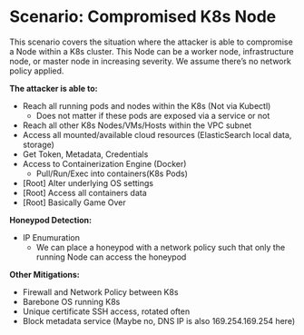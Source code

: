 # Scenario: Compromised K8s Node
This scenario covers the situation where the attacker is able to compromise a Node within a K8s cluster. This Node can be a worker node, infrastructure node, or master node in increasing severity. We assume there’s no network policy applied.

**The attacker is able to:**
* Reach all running pods and nodes within the K8s (Not via Kubectl)
  * Does not matter if these pods are exposed via a service or not
* Reach all other K8s Nodes/VMs/Hosts within the VPC subnet
* Access all mounted/available cloud resources (ElasticSearch local data, storage)
* Get Token, Metadata, Credentials
* Access to Containerization Engine (Docker)
  * Pull/Run/Exec into containers(K8s Pods)
* [Root] Alter underlying OS settings
* [Root] Access all containers data
* [Root] Basically Game Over

**Honeypod Detection:**
* IP Enumuration
  * We can place a honeypod with a network policy such that only the running Node can access the honeypod

**Other Mitigations:**
* Firewall and Network Policy between K8s
* Barebone OS running K8s
* Unique certificate SSH access, rotated often
* Block metadata service (Maybe no, DNS IP is also 169.254.169.254 here)

